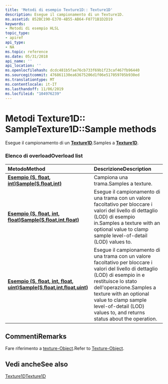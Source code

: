 ```yaml
---
title: 'Metodi di esempio Texture1D:: Texture1D'
description: Esegue il campionamento di un Texture1D.
ms.assetid: 852BC190-E370-4B55-AB64-F0771B1D2D19
keywords:
- Metodi di esempio HLSL
topic_type:
- apiref
api_type:
- NA
ms.topic: reference
ms.date: 05/31/2018
api_name: ''
api_location: ''
ms.openlocfilehash: dcdc481b5fae76cb733f69b1f23caf467fb96440
ms.sourcegitcommit: 476861130ea63675206d1f06e517059705b930ed
ms.translationtype: MT
ms.contentlocale: it-IT
ms.lasthandoff: 11/06/2019
ms.locfileid: "104976239"
---
```

# <a name="texture1dsample-methods"></a><span data-ttu-id="2f364-104">Metodi Texture1D:: Sample</span><span class="sxs-lookup"><span data-stu-id="2f364-104">Texture1D::Sample methods</span></span>

<span data-ttu-id="2f364-105">Esegue il campionamento di un [**Texture1D**](sm5-object-texture1d.md).</span><span class="sxs-lookup"><span data-stu-id="2f364-105">Samples a [**Texture1D**](sm5-object-texture1d.md).</span></span>

### <a name="overload-list"></a><span data-ttu-id="2f364-106">Elenco di overload</span><span class="sxs-lookup"><span data-stu-id="2f364-106">Overload list</span></span>



| <span data-ttu-id="2f364-107">Metodo</span><span class="sxs-lookup"><span data-stu-id="2f364-107">Method</span></span>                                                                       | <span data-ttu-id="2f364-108">Descrizione</span><span class="sxs-lookup"><span data-stu-id="2f364-108">Description</span></span>                                                                                                                                  |
|:-----------------------------------------------------------------------------|:---------------------------------------------------------------------------------------------------------------------------------------------|
| [<span data-ttu-id="2f364-109">**Esempio (S, float, int)**</span><span class="sxs-lookup"><span data-stu-id="2f364-109">**Sample(S,float,int)**</span></span>](dx-graphics-hlsl-to-sample.md)                    | <span data-ttu-id="2f364-110">Campiona una trama.</span><span class="sxs-lookup"><span data-stu-id="2f364-110">Samples a texture.</span></span><br/>                                                                                                                |
| [<span data-ttu-id="2f364-111">**Esempio (S, float, int, float)**</span><span class="sxs-lookup"><span data-stu-id="2f364-111">**Sample(S,float,int,float)**</span></span>](t1d-sample-s-float-int-float-.md)           | <span data-ttu-id="2f364-112">Esegue il campionamento di una trama con un valore facoltativo per bloccare i valori del livello di dettaglio (LOD) di esempio in.</span><span class="sxs-lookup"><span data-stu-id="2f364-112">Samples a texture with an optional value to clamp sample level-of-detail (LOD) values to.</span></span><br/>                                         |
| [<span data-ttu-id="2f364-113">**Esempio (S, float, int, float, uint)**</span><span class="sxs-lookup"><span data-stu-id="2f364-113">**Sample(S,float,int,float,uint)**</span></span>](t1d-sample-s-float-int-float-uint-.md) | <span data-ttu-id="2f364-114">Esegue il campionamento di una trama con un valore facoltativo per bloccare i valori del livello di dettaglio (LOD) di esempio in e restituisce lo stato dell'operazione.</span><span class="sxs-lookup"><span data-stu-id="2f364-114">Samples a texture with an optional value to clamp sample level-of-detail (LOD) values to, and returns status about the operation.</span></span><br/> |



## <a name="remarks"></a><span data-ttu-id="2f364-115">Commenti</span><span class="sxs-lookup"><span data-stu-id="2f364-115">Remarks</span></span>

<span data-ttu-id="2f364-116">Fare riferimento a [texture-Object](dx-graphics-hlsl-to-type.md).</span><span class="sxs-lookup"><span data-stu-id="2f364-116">Refer to [Texture-Object](dx-graphics-hlsl-to-type.md).</span></span>

## <a name="see-also"></a><span data-ttu-id="2f364-117">Vedi anche</span><span class="sxs-lookup"><span data-stu-id="2f364-117">See also</span></span>

<dl> <dt>

[<span data-ttu-id="2f364-118">Texture1D</span><span class="sxs-lookup"><span data-stu-id="2f364-118">Texture1D</span></span>](sm5-object-texture1d.md)
</dt> </dl>

 

 





